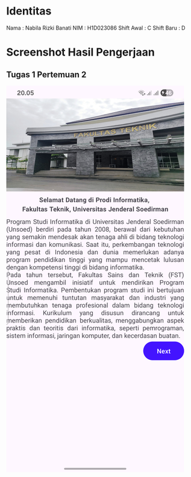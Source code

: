 # Identitas

Nama        : Nabila Rizki Banati
NIM         : H1D023086
Shift Awal  : C
Shift Baru  : D

# Screenshot Hasil Pengerjaan
## Tugas 1 Pertemuan 2

![Screenshot Tugas 1](images/hasil.png)
